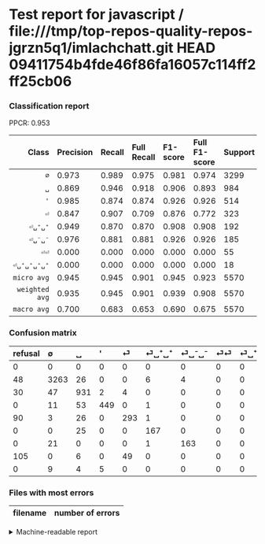 # Test report for javascript / file:///tmp/top-repos-quality-repos-jgrzn5q1/imlachchatt.git HEAD 09411754b4fde46f86fa16057c114ff2ff25cb06

### Classification report

PPCR: 0.953

| Class | Precision | Recall | Full Recall | F1-score | Full F1-score | Support | Full Support | PPCR |
|------:|:----------|:-------|:------------|:---------|:---------|:--------|:-------------|:-----|
| `∅` | 0.973| 0.989| 0.975| 0.981| 0.974| 3299| 3347| 0.986 |
| `␣` | 0.869| 0.946| 0.918| 0.906| 0.893| 984| 1014| 0.970 |
| `'` | 0.985| 0.874| 0.874| 0.926| 0.926| 514| 514| 1.000 |
| `⏎` | 0.847| 0.907| 0.709| 0.876| 0.772| 323| 413| 0.782 |
| `⏎␣⁺␣⁺` | 0.949| 0.870| 0.870| 0.908| 0.908| 192| 192| 1.000 |
| `⏎␣⁻␣⁻` | 0.976| 0.881| 0.881| 0.926| 0.926| 185| 185| 1.000 |
| `⏎⏎` | 0.000| 0.000| 0.000| 0.000| 0.000| 55| 160| 0.344 |
| `⏎␣⁺␣⁺␣⁺␣⁺` | 0.000| 0.000| 0.000| 0.000| 0.000| 18| 18| 1.000 |
| `micro avg` | 0.945| 0.945| 0.901| 0.945| 0.923| 5570| 5843| 0.953 |
| `weighted avg` | 0.935| 0.945| 0.901| 0.939| 0.908| 5570| 5843| 0.953 |
| `macro avg` | 0.700| 0.683| 0.653| 0.690| 0.675| 5570| 5843| 0.953 |

### Confusion matrix

|refusal|  ∅| ␣| '| ⏎| ⏎␣⁺␣⁺| ⏎␣⁻␣⁻| ⏎⏎| ⏎␣⁺␣⁺␣⁺␣⁺| 
|:---|:---|:---|:---|:---|:---|:---|:---|:---|
|0 |0 |0 |0 |0 |0 |0 |0 |0 |
|48 |3263 |26 |0 |0 |6 |4 |0 |0 |
|30 |47 |931 |2 |4 |0 |0 |0 |0 |
|0 |11 |53 |449 |0 |1 |0 |0 |0 |
|90 |3 |26 |0 |293 |1 |0 |0 |0 |
|0 |0 |25 |0 |0 |167 |0 |0 |0 |
|0 |21 |0 |0 |0 |1 |163 |0 |0 |
|105 |0 |6 |0 |49 |0 |0 |0 |0 |
|0 |9 |4 |5 |0 |0 |0 |0 |0 |

### Files with most errors

| filename | number of errors|
|:----:|:-----|

<details>
    <summary>Machine-readable report</summary>
```json
{
  "cl_report": {"\u0027": {"f1-score": 0.9257731958762887, "precision": 0.9846491228070176, "recall": 0.8735408560311284, "support": 514}, "macro avg": {"f1-score": 0.6903057597122366, "precision": 0.6998163419270904, "recall": 0.6833450200623468, "support": 5570}, "micro avg": {"f1-score": 0.9454219030520646, "precision": 0.9454219030520646, "recall": 0.9454219030520646, "support": 5570}, "weighted avg": {"f1-score": 0.9393142959570617, "precision": 0.9348740122170524, "recall": 0.9454219030520646, "support": 5570}, "\u2205": {"f1-score": 0.9809108672779198, "precision": 0.9728682170542635, "recall": 0.9890876023037284, "support": 3299}, "\u23ce": {"f1-score": 0.8759342301943199, "precision": 0.846820809248555, "recall": 0.9071207430340558, "support": 323}, "\u23ce\u23ce": {"f1-score": 0.0, "precision": 0.0, "recall": 0.0, "support": 55}, "\u23ce\u2423\u207a\u2423\u207a": {"f1-score": 0.907608695652174, "precision": 0.9488636363636364, "recall": 0.8697916666666666, "support": 192}, "\u23ce\u2423\u207a\u2423\u207a\u2423\u207a\u2423\u207a": {"f1-score": 0.0, "precision": 0.0, "recall": 0.0, "support": 18}, "\u23ce\u2423\u207b\u2423\u207b": {"f1-score": 0.9261363636363635, "precision": 0.9760479041916168, "recall": 0.8810810810810811, "support": 185}, "\u2423": {"f1-score": 0.9060827250608272, "precision": 0.869281045751634, "recall": 0.9461382113821138, "support": 984}},
  "cl_report_full": {"\u0027": {"f1-score": 0.9257731958762887, "precision": 0.9846491228070176, "recall": 0.8735408560311284, "support": 514}, "macro avg": {"f1-score": 0.674814603095556, "precision": 0.6998163419270904, "recall": 0.653363194722212, "support": 5843}, "micro avg": {"f1-score": 0.9228073249802856, "precision": 0.9454219030520646, "recall": 0.9012493582064008, "support": 5843}, "weighted avg": {"f1-score": 0.90800058537573, "precision": 0.9166931758809694, "recall": 0.9012493582064008, "support": 5843}, "\u2205": {"f1-score": 0.9738844948515147, "precision": 0.9728682170542635, "recall": 0.9749028981177174, "support": 3347}, "\u23ce": {"f1-score": 0.7720685111989459, "precision": 0.846820809248555, "recall": 0.7094430992736077, "support": 413}, "\u23ce\u23ce": {"f1-score": 0.0, "precision": 0.0, "recall": 0.0, "support": 160}, "\u23ce\u2423\u207a\u2423\u207a": {"f1-score": 0.907608695652174, "precision": 0.9488636363636364, "recall": 0.8697916666666666, "support": 192}, "\u23ce\u2423\u207a\u2423\u207a\u2423\u207a\u2423\u207a": {"f1-score": 0.0, "precision": 0.0, "recall": 0.0, "support": 18}, "\u23ce\u2423\u207b\u2423\u207b": {"f1-score": 0.9261363636363635, "precision": 0.9760479041916168, "recall": 0.8810810810810811, "support": 185}, "\u2423": {"f1-score": 0.8930455635491608, "precision": 0.869281045751634, "recall": 0.9181459566074951, "support": 1014}},
  "ppcr": 0.9532774259798049
}
```
</details>
